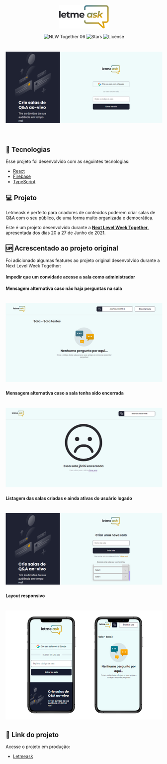 <p align="center">
  <img alt="Letmeask" src=".github/logo.svg" width="160px">
</p>

<p align="center">
  <img src="https://img.shields.io/static/v1?label=NLW&message=06&color=8257E5&labelColor=000000" alt="NLW Together 06" />
  
  <img src="https://img.shields.io/github/stars/wltjunior92/letmeask?label=stars&message=MIT&color=8257E5&labelColor=000000" alt="Stars">

  <img  src="https://img.shields.io/static/v1?label=license&message=MIT&color=8257E5&labelColor=000000" alt="License">   
</p>

<h1 align="center">
    <img alt="Letmeask" src=".github/capa.png" />
</h1>

<br>

## 🧪 Tecnologias

Esse projeto foi desenvolvido com as seguintes tecnologias:

- [React](https://reactjs.org)
- [Firebase](https://firebase.google.com/)
- [TypeScript](https://www.typescriptlang.org/)

## 💻 Projeto

Letmeask é perfeito para criadores de conteúdos poderem criar salas de Q&A com o seu público, de uma forma muito organizada e democrática. 

Este é um projeto desenvolvido durante a **[Next Level Week Together](https://nextlevelweek.com/)**, apresentada dos dias 20 a 27 de Junho de 2021.

## 🆙 Acrescentado ao projeto original

Foi adicionado algumas features ao projeto original desenvolvido durante a Next Level Week Together:

#### Impedir que um convidade acesse a sala como administrador

#### Mensagem alternativa caso não haja perguntas na sala

<h1 align="center">
    <img alt="Letmeask" src=".github/mensagem-alternativa.png" />
</h1>

#### Mensagem alternativa caso a sala tenha sido encerrada

<h1 align="center">
    <img alt="Letmeask" src=".github/sala-encerrada.png" />
</h1>

#### Listagem das salas criadas e ainda ativas do usuário logado

<h1 align="center">
    <img alt="Letmeask" src=".github/listagem.png" />
</h1>

#### Layout responsivo

<h1 align="center">
    <img alt="Letmeask" src=".github/responsivo.png" />
</h1>

## 🔖 Link do projeto

Acesse o projeto em produção:

- [Letmeask](https://letmeask-826d8.web.app/) 
